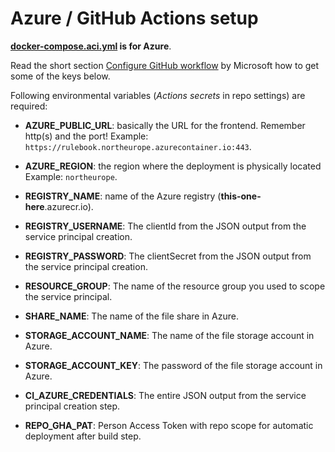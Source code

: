 # Azure / GitHub Actions setup

**[docker-compose.aci.yml](docker-compose.aci.yml) is for Azure**.

Read the short section [Configure GitHub workflow](https://docs.microsoft.com/en-us/azure/container-instances/container-instances-github-action#configure-github-workflow) by Microsoft how to get some of the keys below.

Following environmental variables (_Actions secrets_ in repo settings) are required:

- **AZURE_PUBLIC_URL**: basically the URL for the frontend. Remember http(s) and the port!
  Example: `https://rulebook.northeurope.azurecontainer.io:443`.
- **AZURE_REGION**: the region where the deployment is physically located Example: `northeurope`.

- **REGISTRY_NAME**: name of the Azure registry (**this-one-here**.azurecr.io).

- **REGISTRY_USERNAME**: The clientId from the JSON output from the service principal creation.

- **REGISTRY_PASSWORD**: The clientSecret from the JSON output from the service principal creation.

- **RESOURCE_GROUP**: The name of the resource group you used to scope the service principal.

- **SHARE_NAME**: The name of the file share in Azure.

- **STORAGE_ACCOUNT_NAME**: The name of the file storage account in Azure.

- **STORAGE_ACCOUNT_KEY**: The password of the file storage account in Azure.

- **CI_AZURE_CREDENTIALS**: The entire JSON output from the service principal creation step.

- **REPO_GHA_PAT**: Person Access Token with repo scope for automatic deployment after build step.
